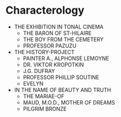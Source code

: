 Characterology
==============
* THE EXHIBITION IN TONAL CINEMA
    * THE BARON OF ST-HILAIRE
    * THE BOY FROM THE CEMETERY
    * PROFESSOR PAZUZU
* THE HISTORY-PROJECT
    * PAINTER A., ALPHONSE LEMOYNE
    * DR. VIKTOR KROPOTKIN
    * J.G. DUFRAY
    * PROFESSOR PHILLIP SOUTINE
    * EVELYN
* IN THE NAME OF BEAUTY AND TRUTH
    * THE MARIAE-OF
    * MAUD, M.O.D., MOTHER OF DREAMS
    * PILGRIM BRONZE
